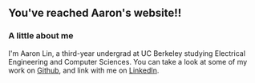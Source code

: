 ## You've reached Aaron's website!!
### A little about me
  I'm Aaron Lin, a third-year undergrad at UC Berkeley studying Electrical Engineering and Computer Sciences. You can take a look at some of my work on [Github](https://github.com/lin-aaron/), and link with me on [LinkedIn](https://linkedin.com/aaronlin6).
